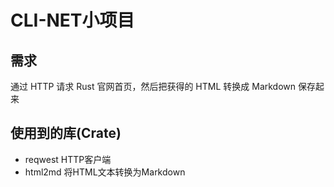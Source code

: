# CLI-NET小项目

## 需求

通过 HTTP 请求 Rust 官网首页，然后把获得的 HTML 转换成 Markdown 保存起来

## 使用到的库(Crate)

- reqwest HTTP客户端
- html2md 将HTML文本转换为Markdown
